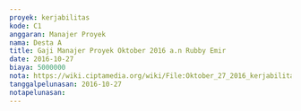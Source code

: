 ```yaml
---
proyek: kerjabilitas
kode: C1
anggaran: Manajer Proyek
nama: Desta A
title: Gaji Manajer Proyek Oktober 2016 a.n Rubby Emir
date: 2016-10-27
biaya: 5000000
nota: https://wiki.ciptamedia.org/wiki/File:Oktober_27_2016_kerjabilitas_C1_gaji_manajer_proyek_rubby.jpg
tanggalpelunasan: 2016-10-27
notapelunasan:
---
```

